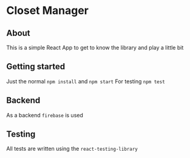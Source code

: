 # Closet Manager

## About
This is a simple React App to get to know the library and play a little bit

## Getting started
Just the normal `npm install` and `npm start`
For testing `npm test`

## Backend
As a backend `firebase` is used

## Testing
All tests are written using the `react-testing-library`
